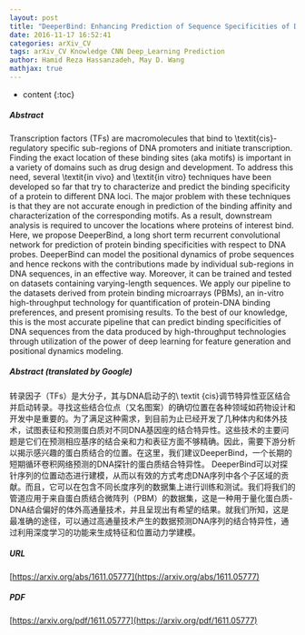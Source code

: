 ```yaml
---
layout: post
title: "DeeperBind: Enhancing Prediction of Sequence Specificities of DNA Binding Proteins"
date: 2016-11-17 16:52:41
categories: arXiv_CV
tags: arXiv_CV Knowledge CNN Deep_Learning Prediction
author: Hamid Reza Hassanzadeh, May D. Wang
mathjax: true
---
```


* content
{:toc}

##### Abstract
Transcription factors (TFs) are macromolecules that bind to \textit{cis}-regulatory specific sub-regions of DNA promoters and initiate transcription. Finding the exact location of these binding sites (aka motifs) is important in a variety of domains such as drug design and development. To address this need, several \textit{in vivo} and \textit{in vitro} techniques have been developed so far that try to characterize and predict the binding specificity of a protein to different DNA loci. The major problem with these techniques is that they are not accurate enough in prediction of the binding affinity and characterization of the corresponding motifs. As a result, downstream analysis is required to uncover the locations where proteins of interest bind. Here, we propose DeeperBind, a long short term recurrent convolutional network for prediction of protein binding specificities with respect to DNA probes. DeeperBind can model the positional dynamics of probe sequences and hence reckons with the contributions made by individual sub-regions in DNA sequences, in an effective way. Moreover, it can be trained and tested on datasets containing varying-length sequences. We apply our pipeline to the datasets derived from protein binding microarrays (PBMs), an in-vitro high-throughput technology for quantification of protein-DNA binding preferences, and present promising results. To the best of our knowledge, this is the most accurate pipeline that can predict binding specificities of DNA sequences from the data produced by high-throughput technologies through utilization of the power of deep learning for feature generation and positional dynamics modeling.

##### Abstract (translated by Google)
转录因子（TFs）是大分子，其与DNA启动子的\ textit {cis}调节特异性亚区结合并启动转录。寻找这些结合位点（又名图案）的确切位置在各种领域如药物设计和开发中是重要的。为了满足这种需求，到目前为止已经开发了几种体内和体外技术，试图表征和预测蛋白质对不同DNA基因座的结合特异性。这些技术的主要问题是它们在预测相应基序的结合亲和力和表征方面不够精确。因此，需要下游分析以揭示感兴趣的蛋白质结合的位置。在这里，我们建议DeeperBind，一个长期的短期循环卷积网络预测的DNA探针的蛋白质结合特异性。 DeeperBind可以对探针序列的位置动态进行建模，从而以有效的方式考虑DNA序列中各个子区域的贡献。而且，它可以在包含不同长度序列的数据集上进行训练和测试。我们将我们的管道应用于来自蛋白质结合微阵列（PBM）的数据集，这是一种用于量化蛋白质-DNA结合偏好的体外高通量技术，并且呈现出有希望的结果。就我们所知，这是最准确的途径，可以通过高通量技术产生的数据预测DNA序列的结合特异性，通过利用深度学习的功能来生成特征和位置动力学建模。

##### URL
[https://arxiv.org/abs/1611.05777](https://arxiv.org/abs/1611.05777)

##### PDF
[https://arxiv.org/pdf/1611.05777](https://arxiv.org/pdf/1611.05777)

